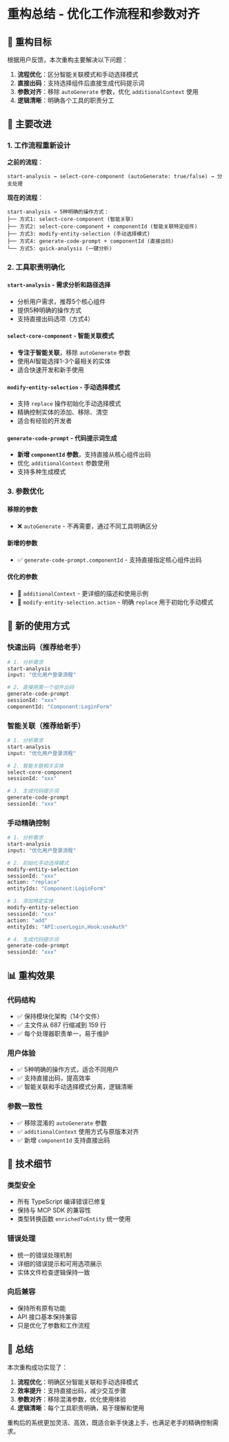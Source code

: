# 重构总结 - 优化工作流程和参数对齐

## 🎯 重构目标

根据用户反馈，本次重构主要解决以下问题：

1. **流程优化**：区分智能关联模式和手动选择模式
2. **直接出码**：支持选择组件后直接生成代码提示词
3. **参数对齐**：移除 `autoGenerate` 参数，优化 `additionalContext` 使用
4. **逻辑清晰**：明确各个工具的职责分工

## 🔄 主要改进

### 1. 工作流程重新设计

**之前的流程**：
```
start-analysis → select-core-component (autoGenerate: true/false) → 分支处理
```

**现在的流程**：
```
start-analysis → 5种明确的操作方式：
├── 方式1: select-core-component (智能关联)
├── 方式2: select-core-component + componentId (智能关联特定组件)
├── 方式3: modify-entity-selection (手动选择模式)
├── 方式4: generate-code-prompt + componentId (直接出码)
└── 方式5: quick-analysis (一键分析)
```

### 2. 工具职责明确化

#### `start-analysis` - 需求分析和路径选择
- 分析用户需求，推荐5个核心组件
- 提供5种明确的操作方式
- 支持直接出码选项（方式4）

#### `select-core-component` - 智能关联模式
- **专注于智能关联**，移除 `autoGenerate` 参数
- 使用AI智能选择1-3个最相关的实体
- 适合快速开发和新手使用

#### `modify-entity-selection` - 手动选择模式
- 支持 `replace` 操作初始化手动选择模式
- 精确控制实体的添加、移除、清空
- 适合有经验的开发者

#### `generate-code-prompt` - 代码提示词生成
- **新增 `componentId` 参数**，支持直接从核心组件出码
- 优化 `additionalContext` 参数使用
- 支持多种生成模式

### 3. 参数优化

#### 移除的参数
- ❌ `autoGenerate` - 不再需要，通过不同工具明确区分

#### 新增的参数
- ✅ `generate-code-prompt.componentId` - 支持直接指定核心组件出码

#### 优化的参数
- 🔧 `additionalContext` - 更详细的描述和使用示例
- 🔧 `modify-entity-selection.action` - 明确 `replace` 用于初始化手动模式

## 🚀 新的使用方式

### 快速出码（推荐给老手）
```bash
# 1. 分析需求
start-analysis
input: "优化用户登录流程"

# 2. 直接用第一个组件出码
generate-code-prompt
sessionId: "xxx"
componentId: "Component:LoginForm"
```

### 智能关联（推荐给新手）
```bash
# 1. 分析需求
start-analysis
input: "优化用户登录流程"

# 2. 智能关联相关实体
select-core-component
sessionId: "xxx"

# 3. 生成代码提示词
generate-code-prompt
sessionId: "xxx"
```

### 手动精确控制
```bash
# 1. 分析需求
start-analysis
input: "优化用户登录流程"

# 2. 初始化手动选择模式
modify-entity-selection
sessionId: "xxx"
action: "replace"
entityIds: "Component:LoginForm"

# 3. 添加特定实体
modify-entity-selection
sessionId: "xxx"
action: "add"
entityIds: "API:userLogin,Hook:useAuth"

# 4. 生成代码提示词
generate-code-prompt
sessionId: "xxx"
```

## 📊 重构效果

### 代码结构
- ✅ 保持模块化架构（14个文件）
- ✅ 主文件从 687 行缩减到 159 行
- ✅ 每个处理器职责单一，易于维护

### 用户体验
- ✅ 5种明确的操作方式，适合不同用户
- ✅ 支持直接出码，提高效率
- ✅ 智能关联和手动选择模式分离，逻辑清晰

### 参数一致性
- ✅ 移除混淆的 `autoGenerate` 参数
- ✅ `additionalContext` 使用方式与原版本对齐
- ✅ 新增 `componentId` 支持直接出码

## 🔧 技术细节

### 类型安全
- 所有 TypeScript 编译错误已修复
- 保持与 MCP SDK 的兼容性
- 类型转换函数 `enrichedToEntity` 统一使用

### 错误处理
- 统一的错误处理机制
- 详细的错误提示和可用选项展示
- 实体文件检查逻辑保持一致

### 向后兼容
- 保持所有原有功能
- API 接口基本保持兼容
- 只是优化了参数和工作流程

## 🎉 总结

本次重构成功实现了：

1. **流程优化**：明确区分智能关联和手动选择模式
2. **效率提升**：支持直接出码，减少交互步骤
3. **参数对齐**：移除混淆参数，优化使用体验
4. **逻辑清晰**：每个工具职责明确，易于理解和使用

重构后的系统更加灵活、高效，既适合新手快速上手，也满足老手的精确控制需求。 